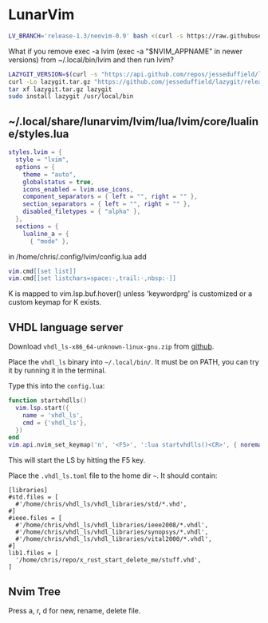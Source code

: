 # LunarVim

```bash
LV_BRANCH='release-1.3/neovim-0.9' bash <(curl -s https://raw.githubusercontent.com/LunarVim/LunarVim/release-1.3/neovim-0.9/utils/installer/install.sh)

```

What if you remove exec -a lvim (exec -a "$NVIM_APPNAME" in newer versions) from ~/.local/bin/lvim and then run lvim?


```bash
LAZYGIT_VERSION=$(curl -s "https://api.github.com/repos/jesseduffield/lazygit/releases/latest" | grep -Po '"tag_name": "v\K[^"]*')
curl -Lo lazygit.tar.gz "https://github.com/jesseduffield/lazygit/releases/latest/download/lazygit_${LAZYGIT_VERSION}_Linux_x86_64.tar.gz"
tar xf lazygit.tar.gz lazygit
sudo install lazygit /usr/local/bin
```

## ~/.local/share/lunarvim/lvim/lua/lvim/core/lualine/styles.lua

```lua
styles.lvim = {
  style = "lvim",
  options = {
    theme = "auto",
    globalstatus = true,
    icons_enabled = lvim.use_icons,
    component_separators = { left = "", right = "" },
    section_separators = { left = "", right = "" },
    disabled_filetypes = { "alpha" },
  },
  sections = {
    lualine_a = {
      { "mode" },
```

in /home/chris/.config/lvim/config.lua add
```lua
vim.cmd[[set list]]
vim.cmd[[set listchars=space:⋅,trail:⋅,nbsp:⋅]]

```


K is mapped to vim.lsp.buf.hover() unless 'keywordprg' is customized or a custom keymap for K exists.


## VHDL language server

Download `vhdl_ls-x86_64-unknown-linux-gnu.zip` from [github](https://github.com/VHDL-LS/rust_hdl/releases).

Place the `vhdl_ls` binary into `~/.local/bin/`. It must be on PATH, you can try it by running it in the terminal.

Type this into the `config.lua`:

```lua
function startvhdlls()
  vim.lsp.start({
    name = 'vhdl_ls',
    cmd = {'vhdl_ls'},
  })
end
vim.api.nvim_set_keymap('n', '<F5>', ':lua startvhdlls()<CR>', { noremap = true, silent = true })
```

This will start the LS by hitting the F5 key.

Place the `.vhdl_ls.toml` file to the home dir `~`. It should contain:

```
[libraries]
#std.files = [
  #'/home/chris/vhdl_ls/vhdl_libraries/std/*.vhd',
#]
#ieee.files = [
  #'/home/chris/vhdl_ls/vhdl_libraries/ieee2008/*.vhdl',
  #'/home/chris/vhdl_ls/vhdl_libraries/synopsys/*.vhdl',
  #'/home/chris/vhdl_ls/vhdl_libraries/vital2000/*.vhdl',
#]
lib1.files = [
  '/home/chris/repo/x_rust_start_delete_me/stuff.vhd',
]
```


## Nvim Tree

Press a, r, d for new, rename, delete file.

